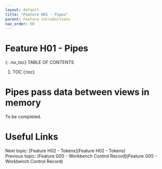 ```yaml
---
layout: default
title: "Feature H01 - Pipes"
parent: Feature introductions
nav_order: 60
---
```


# Feature H01 - Pipes
{: .no_toc}
TABLE OF CONTENTS 
1. TOC
{:toc}  

# Pipes pass data between views in memory
To be completed.  
  


# Useful Links
Next topic: [Feature H02 - Tokens](Feature H02 - Tokens)  
Previous topic: [Feature G05 - Workbench Control Record](Feature G05 - Workbench Control Record)  

